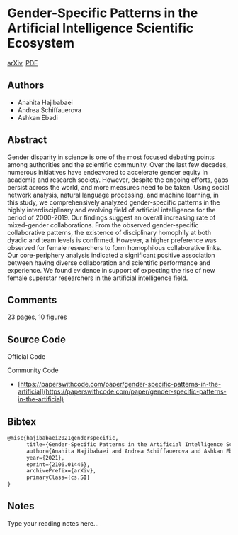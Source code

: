 
# Gender-Specific Patterns in the Artificial Intelligence Scientific Ecosystem

[arXiv](https://arxiv.org/abs/2106.01446), [PDF](https://arxiv.org/pdf/2106.01446.pdf)

## Authors

- Anahita Hajibabaei
- Andrea Schiffauerova
- Ashkan Ebadi

## Abstract

Gender disparity in science is one of the most focused debating points among authorities and the scientific community. Over the last few decades, numerous initiatives have endeavored to accelerate gender equity in academia and research society. However, despite the ongoing efforts, gaps persist across the world, and more measures need to be taken. Using social network analysis, natural language processing, and machine learning, in this study, we comprehensively analyzed gender-specific patterns in the highly interdisciplinary and evolving field of artificial intelligence for the period of 2000-2019. Our findings suggest an overall increasing rate of mixed-gender collaborations. From the observed gender-specific collaborative patterns, the existence of disciplinary homophily at both dyadic and team levels is confirmed. However, a higher preference was observed for female researchers to form homophilous collaborative links. Our core-periphery analysis indicated a significant positive association between having diverse collaboration and scientific performance and experience. We found evidence in support of expecting the rise of new female superstar researchers in the artificial intelligence field.

## Comments

23 pages, 10 figures

## Source Code

Official Code



Community Code

- [https://paperswithcode.com/paper/gender-specific-patterns-in-the-artificial](https://paperswithcode.com/paper/gender-specific-patterns-in-the-artificial)

## Bibtex

```tex
@misc{hajibabaei2021genderspecific,
      title={Gender-Specific Patterns in the Artificial Intelligence Scientific Ecosystem}, 
      author={Anahita Hajibabaei and Andrea Schiffauerova and Ashkan Ebadi},
      year={2021},
      eprint={2106.01446},
      archivePrefix={arXiv},
      primaryClass={cs.SI}
}
```

## Notes

Type your reading notes here...

